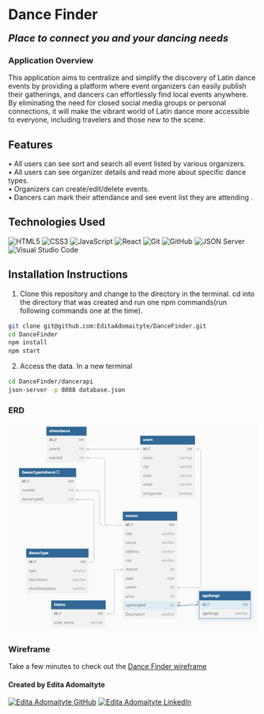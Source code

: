 # Dance Finder

<b style="font-size: 20px;"><i>Place to connect you and your dancing needs</i></b>

### Application Overview
This application aims to centralize and simplify the discovery of Latin dance events by providing a platform where event organizers can easily publish their gatherings, and dancers can effortlessly find local events anywhere. By eliminating the need for closed social media groups or personal connections, it will make the vibrant world of Latin dance more accessible to everyone, including travelers and those new to the scene.

## Features

<p>
• All users can see sort and search all event listed by various organizers.<br>
• All users can see organizer details and read more about specific dance types.<br>
• Organizers can create/edit/delete events.<br>
• Dancers can mark their attendance and see event list they are attending .
</p>

## Technologies Used

![HTML5](https://img.shields.io/badge/html5%20-%23E34F26.svg?&style=for-the-badge&logo=html5&logoColor=white) ![CSS3](https://img.shields.io/badge/css3%20-%231572B6.svg?&style=for-the-badge&logo=css3&logoColor=white) ![JavaScript](https://img.shields.io/badge/javascript%20-%23323330.svg?&style=for-the-badge&logo=javascript&logoColor=%23F7DF1E) ![React](https://img.shields.io/badge/react%20-%2320232a.svg?&style=for-the-badge&logo=react&logoColor=%2361DAFB) ![Git](https://img.shields.io/badge/git%20-%23F05033.svg?&style=for-the-badge&logo=git&logoColor=white) ![GitHub](https://img.shields.io/badge/github%20-%23121011.svg?&style=for-the-badge&logo=github&logoColor=white) ![JSON Server](https://img.shields.io/badge/JSON_Server%20-%232a2e2a.svg?&style=for-the-badge&logo=JSON&logoColor=white) ![Visual Studio Code](https://img.shields.io/badge/VSCode%20-%23007ACC.svg?&style=for-the-badge&logo=visual-studio-code&logoColor=white)

## Installation Instructions 

1. Clone this repository and change to the directory in the terminal. cd into the directory that was created and run one npm commands(run following commands one at the time).
```sh
git clone git@github.com:EditaAdomaityte/DanceFinder.git
cd DanceFinder
npm install
npm start
```
2. Access the data. In a new terminal
```sh
cd DanceFinder/dancerapi
json-server -p 8088 database.json       
```


### ERD

<img src="./images/ERD_Dance_Finder.png" alt="">

### Wireframe

Take a few minutes to check out the  [Dance Finder wireframe](https://miro.com/app/board/uXjVLr0KUSg=/?share_link_id=594503928356)

#### Created by Edita Adomaityte

<a href="https://github.com/EditaAdomaityte" target="_blank"><img src="https://img.shields.io/badge/github%20-%23121011.svg?&style=for-the-badge&logo=github&logoColor=white" alt="Edita Adomaityte GitHub" style="height: auto !important;width: auto !important;" /></a> <a href="www.linkedin.com/in/edita-adomaityte" target="_blank"><img src="https://img.shields.io/badge/linkedin%20-%230077B5.svg?&style=for-the-badge&logo=linkedin&logoColor=white" alt="Edita Adomaityte LinkedIn" style="height: auto !important;width: auto !important;" /></a>